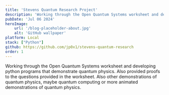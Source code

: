 ```yaml
---
title: 'Stevens Quantum Research Project'
description: 'Working through the Open Quantum Systems worksheet and developing python programs that demonstrate quantum physics'
pubDate: 'Jul 06 2024'
heroImage:
    url: '/blog-placeholder-about.jpg'
    alt: 'GitHub wallpaper'
platform: Local
stack: ["Python"]
github: https://github.com/jp0x1/stevens-quantum-research
order: 1
---
```


Working through the Open Quantum Systems worksheet and developing python programs that demonstrate quantum physics. Also provided proofs to the questions provided in the worksheet. Also other demonstrations of quantum physics, maybe quantum computing or more animated demonstrations of quantum physics.
